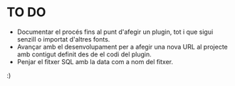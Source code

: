 # TO DO

* Documentar el procés fins al punt d'afegir un plugin, tot i que sigui senzill o importat d'altres fonts.
* Avançar amb el desenvolupament per a afegir una nova URL al projecte amb contigut definit des de el codi del plugin.
* Penjar el fitxer SQL amb la data com a nom del fitxer.

:)
